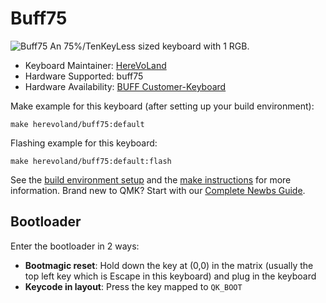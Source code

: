 # Buff75

![Buff75](https://imgur.com/pQfzIZr.jpg)
An 75%/TenKeyLess sized keyboard with 1 RGB.

* Keyboard Maintainer: [HereVoLand](https://github.com/Vem-596)
* Hardware Supported: buff75
* Hardware Availability: [BUFF Customer-Keyboard](https://shop107132374.taobao.com)

Make example for this keyboard (after setting up your build environment):

    make herevoland/buff75:default
       
Flashing example for this keyboard:

    make herevoland/buff75:default:flash
    
See the [build environment setup](https://docs.qmk.fm/#/getting_started_build_tools) and the [make instructions](https://docs.qmk.fm/#/getting_started_make_guide) for more information. Brand new to QMK? Start with our [Complete Newbs Guide](https://docs.qmk.fm/#/newbs).

## Bootloader

Enter the bootloader in 2 ways:

- **Bootmagic reset**: Hold down the key at (0,0) in the matrix (usually the top left key which is Escape in this keyboard) and plug in the keyboard
- **Keycode in layout**: Press the key mapped to `QK_BOOT` 
